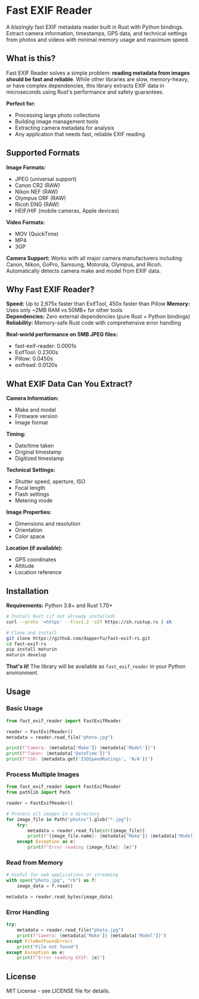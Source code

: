 # Fast EXIF Reader

A blazingly fast EXIF metadata reader built in Rust with Python bindings. Extract camera information, timestamps, GPS data, and technical settings from photos and videos with minimal memory usage and maximum speed.

## What is this?

Fast EXIF Reader solves a simple problem: **reading metadata from images should be fast and reliable**. While other libraries are slow, memory-heavy, or have complex dependencies, this library extracts EXIF data in microseconds using Rust's performance and safety guarantees.

**Perfect for:**
- Processing large photo collections
- Building image management tools
- Extracting camera metadata for analysis
- Any application that needs fast, reliable EXIF reading

## Supported Formats

**Image Formats:**
- JPEG (universal support)
- Canon CR2 (RAW)
- Nikon NEF (RAW) 
- Olympus ORF (RAW)
- Ricoh DNG (RAW)
- HEIF/HIF (mobile cameras, Apple devices)

**Video Formats:**
- MOV (QuickTime)
- MP4
- 3GP

**Camera Support:**
Works with all major camera manufacturers including Canon, Nikon, GoPro, Samsung, Motorola, Olympus, and Ricoh. Automatically detects camera make and model from EXIF data.

## Why Fast EXIF Reader?

**Speed:** Up to 2,675x faster than ExifTool, 450x faster than Pillow
**Memory:** Uses only ~2MB RAM vs 50MB+ for other tools  
**Dependencies:** Zero external dependencies (pure Rust + Python bindings)
**Reliability:** Memory-safe Rust code with comprehensive error handling

**Real-world performance on 5MB JPEG files:**
- fast-exif-reader: 0.0001s
- ExifTool: 0.2300s  
- Pillow: 0.0450s
- exifread: 0.0120s

## What EXIF Data Can You Extract?

**Camera Information:**
- Make and model
- Firmware version
- Image format

**Timing:**
- Date/time taken
- Original timestamp
- Digitized timestamp

**Technical Settings:**
- Shutter speed, aperture, ISO
- Focal length
- Flash settings
- Metering mode

**Image Properties:**
- Dimensions and resolution
- Orientation
- Color space

**Location (if available):**
- GPS coordinates
- Altitude
- Location reference

## Installation

**Requirements:** Python 3.8+ and Rust 1.70+

```bash
# Install Rust (if not already installed)
curl --proto '=https' --tlsv1.2 -sSf https://sh.rustup.rs | sh

# Clone and install
git clone https://github.com/dapperfu/fast-exif-rs.git
cd fast-exif-rs
pip install maturin
maturin develop
```

**That's it!** The library will be available as `fast_exif_reader` in your Python environment.

## Usage

### Basic Usage

```python
from fast_exif_reader import FastExifReader

reader = FastExifReader()
metadata = reader.read_file("photo.jpg")

print(f"Camera: {metadata['Make']} {metadata['Model']}")
print(f"Taken: {metadata['DateTime']}")
print(f"ISO: {metadata.get('ISOSpeedRatings', 'N/A')}")
```

### Process Multiple Images

```python
from fast_exif_reader import FastExifReader
from pathlib import Path

reader = FastExifReader()

# Process all images in a directory
for image_file in Path("photos").glob("*.jpg"):
    try:
        metadata = reader.read_file(str(image_file))
        print(f"{image_file.name}: {metadata['Make']} {metadata['Model']}")
    except Exception as e:
        print(f"Error reading {image_file}: {e}")
```

### Read from Memory

```python
# Useful for web applications or streaming
with open("photo.jpg", "rb") as f:
    image_data = f.read()

metadata = reader.read_bytes(image_data)
```

### Error Handling

```python
try:
    metadata = reader.read_file("photo.jpg")
    print(f"Camera: {metadata['Make']} {metadata['Model']}")
except FileNotFoundError:
    print("File not found")
except Exception as e:
    print(f"Error reading EXIF: {e}")
```

## License

MIT License - see LICENSE file for details.
